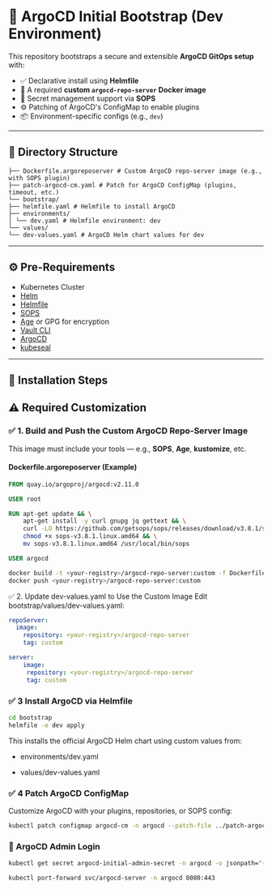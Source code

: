 # 🚀 ArgoCD Initial Bootstrap (Dev Environment)

This repository bootstraps a secure and extensible **ArgoCD GitOps setup** with:

- ✅ Declarative install using **Helmfile**
- 🧩 A required **custom `argocd-repo-server` Docker image**
- 🔐 Secret management support via **SOPS**
- ⚙️ Patching of ArgoCD's ConfigMap to enable plugins
- 📦 Environment-specific configs (e.g., `dev`)

---

## 📁 Directory Structure



```
├── Dockerfile.argoreposerver # Custom ArgoCD repo-server image (e.g., with SOPS plugin)
├── patch-argocd-cm.yaml # Patch for ArgoCD ConfigMap (plugins, timeout, etc.)
└── bootstrap/
├── helmfile.yaml # Helmfile to install ArgoCD
├── environments/
│ └── dev.yaml # Helmfile environment: dev
└── values/
└── dev-values.yaml # ArgoCD Helm chart values for dev
```


---

## ⚙️ Pre-Requirements

- Kubernetes Cluster
- [Helm](https://helm.sh/)
- [Helmfile](https://github.com/helmfile/helmfile)
- [SOPS](https://github.com/mozilla/sops)
- [Age](https://github.com/FiloSottile/age) or GPG for encryption
- [Vault CLI](https://developer.hashicorp.com/vault/docs/install)
- [ArgoCD](https://argo-cd.readthedocs.io/)
- [kubeseal](https://github.com/bitnami-labs/sealed-secrets?tab=readme-ov-file#installation-from-source)
---

## 🚀 Installation Steps

## ⚠️ Required Customization

### ✅ 1. Build and Push the Custom ArgoCD Repo-Server Image

This image must include your tools — e.g., **SOPS**, **Age**, **kustomize**, etc.

#### Dockerfile.argoreposerver (Example)

```Dockerfile
FROM quay.io/argoproj/argocd:v2.11.0

USER root

RUN apt-get update && \
    apt-get install -y curl gnupg jq gettext && \
    curl -LO https://github.com/getsops/sops/releases/download/v3.8.1/sops-v3.8.1.linux.amd64 && \
    chmod +x sops-v3.8.1.linux.amd64 && \
    mv sops-v3.8.1.linux.amd64 /usr/local/bin/sops

USER argocd
```
```bash
docker build -t <your-registry>/argocd-repo-server:custom -f Dockerfile.argoreposerver .
docker push <your-registry>/argocd-repo-server:custom
```

✅ 2. Update dev-values.yaml to Use the Custom Image
Edit bootstrap/values/dev-values.yaml:

```yaml
repoServer:
  image:
    repository: <your-registry>/argocd-repo-server
    tag: custom

server:
    image:
     repository: <your-registry>/argocd-repo-server
     tag: custom
```


### ✅ 3 Install ArgoCD via Helmfile

```bash
cd bootstrap
helmfile -e dev apply
```
This installs the official ArgoCD Helm chart using custom values from:

- environments/dev.yaml

- values/dev-values.yaml


### ✅ 4 Patch ArgoCD ConfigMap
Customize ArgoCD with your plugins, repositories, or SOPS config:

```bash
kubectl patch configmap argocd-cm -n argocd --patch-file ../patch-argocd-cm.yaml
```

### 🔑 ArgoCD Admin Login
```bash
kubectl get secret argocd-initial-admin-secret -n argocd -o jsonpath="{.data.password}" | base64 -d

kubectl port-forward svc/argocd-server -n argocd 8080:443

```
